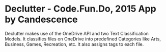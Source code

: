# Declutter - Code.Fun.Do, 2015 App by Candescence

Declutter makes use of the OneDrive API and two Text Classification Models. It classifies files on OneDrive into predefined Categories like Arts, Business, Games, Recreation, etc. It also assigns tags to each file.
